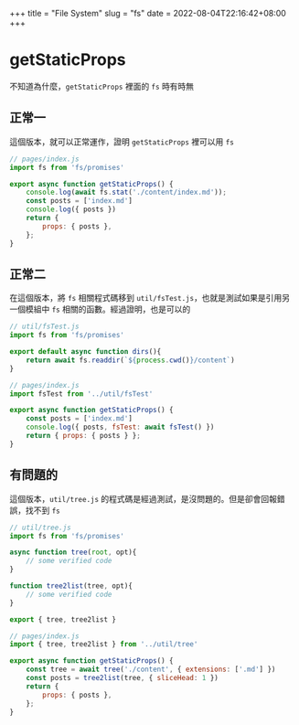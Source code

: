 +++
title = "File System"
slug = "fs"
date = 2022-08-04T22:16:42+08:00
+++

# getStaticProps
不知道為什麼，`getStaticProps` 裡面的 `fs` 時有時無

## 正常一
這個版本，就可以正常運作，證明 `getStaticProps` 裡可以用 `fs`

```javascript
// pages/index.js
import fs from 'fs/promises'

export async function getStaticProps() {
	console.log(await fs.stat('./content/index.md'));
	const posts = ['index.md']
	console.log({ posts })
	return {
		props: { posts },
	};
}
```

## 正常二
在這個版本，將 `fs` 相關程式碼移到 `util/fsTest.js`，也就是測試如果是引用另一個模組中 `fs` 相關的函數。經過證明，也是可以的
```javascript
// util/fsTest.js
import fs from 'fs/promises'

export default async function dirs(){
	return await fs.readdir(`${process.cwd()}/content`)
}
```

```javascript
// pages/index.js
import fsTest from '../util/fsTest'

export async function getStaticProps() {
	const posts = ['index.md']
	console.log({ posts, fsTest: await fsTest() })
	return { props: { posts } };
}
```

## 有問題的
這個版本，`util/tree.js` 的程式碼是經過測試，是沒問題的。但是卻會回報錯誤，找不到 `fs`
```javascript
// util/tree.js
import fs from 'fs/promises'

async function tree(root, opt){
	// some verified code
}

function tree2list(tree, opt){
	// some verified code
}

export { tree, tree2list }
```

```javascript
// pages/index.js
import { tree, tree2list } from '../util/tree'

export async function getStaticProps() {
	const tree = await tree('./content', { extensions: ['.md'] })
	const posts = tree2list(tree, { sliceHead: 1 })
	return {
		props: { posts },
	};
}
```

